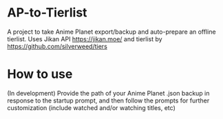 # AP-to-Tierlist
A project to take Anime Planet export/backup and auto-prepare an offline tierlist.
Uses Jikan API https://jikan.moe/ and tierlist by https://github.com/silverweed/tiers

# How to use
(In development) Provide the path of your Anime Planet .json backup in response to the startup prompt, and then follow the prompts for further customization (include watched and/or watching titles, etc)
